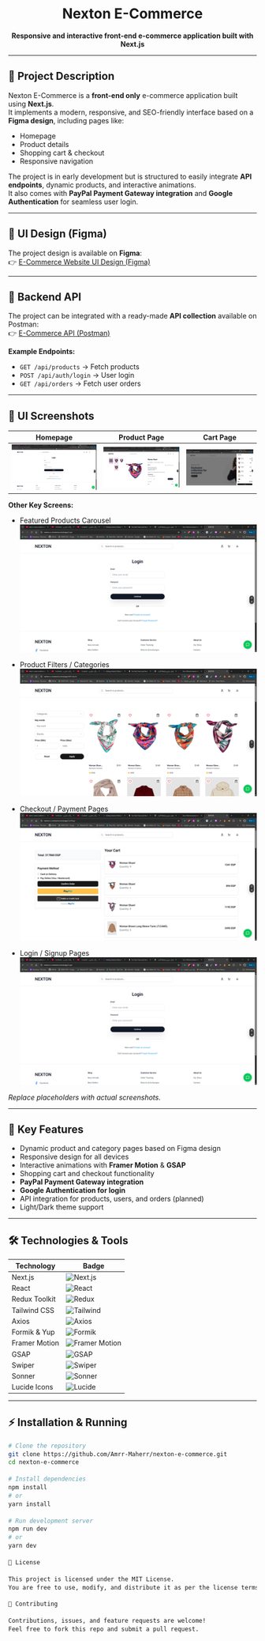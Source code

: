 <h1 align="center">Nexton E-Commerce</h1>

<p align="center">
  <strong>Responsive and interactive front-end e-commerce application built with Next.js</strong>
</p>

---

## 📖 Project Description
Nexton E-Commerce is a **front-end only** e-commerce application built using **Next.js**.  
It implements a modern, responsive, and SEO-friendly interface based on a **Figma design**, including pages like:

- Homepage  
- Product details  
- Shopping cart & checkout  
- Responsive navigation  

The project is in early development but is structured to easily integrate **API endpoints**, dynamic products, and interactive animations.  
It also comes with **PayPal Payment Gateway integration** and **Google Authentication** for seamless user login.

---

## 🎨 UI Design (Figma)
The project design is available on **Figma**:  
👉 [E-Commerce Website UI Design (Figma)](https://www.figma.com/design/tmmN2Bm8D2LTxNjvT2NV9G/Ecommerce-Website-UI-Design--Community-?node-id=269-2270&t=kbMN0IpukTxiIQNZ-1)

---

## 🔌 Backend API
The project can be integrated with a ready-made **API collection** available on Postman:  
👉 [E-Commerce API (Postman)](https://web.postman.co/workspace/My-Workspace~72a3f871-08ce-41ce-8b54-b56569ea39d1/collection/39138259-2c8f0c22-98de-4fd0-b2df-2da81c11f634?action=share&source=copy-link&creator=39138259)

**Example Endpoints:**
- `GET /api/products` → Fetch products  
- `POST /api/auth/login` → User login  
- `GET /api/orders` → Fetch user orders  

---

## 🎨 UI Screenshots

| Homepage | Product Page | Cart Page |
|----------|-------------|-----------|
| ![Homepage](./public/ScreenShots/Login.png) | ![Product](./public/ScreenShots/Product.png) | ![Cart](./public/ScreenShots/Cart.png) |

**Other Key Screens:**  

- Featured Products Carousel  
  ![Featured](./public/ScreenShots/Login.png)  

- Product Filters / Categories  
  ![Filters](./public/ScreenShots/Filters.png)  

- Checkout / Payment Pages  
  ![Checkout](./public/ScreenShots/Checkout.png)  

- Login / Signup Pages  
  ![Login](./public/ScreenShots/Login.png)  

*Replace placeholders with actual screenshots.*

---

## 🚀 Key Features

- Dynamic product and category pages based on Figma design  
- Responsive design for all devices  
- Interactive animations with **Framer Motion** & **GSAP**  
- Shopping cart and checkout functionality  
- **PayPal Payment Gateway integration**  
- **Google Authentication for login**  
- API integration for products, users, and orders (planned)  
- Light/Dark theme support  

---

## 🛠 Technologies & Tools

| Technology | Badge |
|------------|-------|
| Next.js | ![Next.js](https://img.shields.io/badge/Next.js-black?style=for-the-badge&logo=nextdotjs&logoColor=white) |
| React | ![React](https://img.shields.io/badge/React-20232A?style=for-the-badge&logo=react&logoColor=61DAFB) |
| Redux Toolkit | ![Redux](https://img.shields.io/badge/Redux-593D88?style=for-the-badge&logo=redux&logoColor=white) |
| Tailwind CSS | ![Tailwind](https://img.shields.io/badge/TailwindCSS-06B6D4?style=for-the-badge&logo=tailwind-css&logoColor=white) |
| Axios | ![Axios](https://img.shields.io/badge/Axios-5A29E4?style=for-the-badge&logo=axios&logoColor=white) |
| Formik & Yup | ![Formik](https://img.shields.io/badge/Formik-11AAFF?style=for-the-badge&logo=formik&logoColor=white) |
| Framer Motion | ![Framer Motion](https://img.shields.io/badge/Framer%20Motion-0055FF?style=for-the-badge&logo=framer&logoColor=white) |
| GSAP | ![GSAP](https://img.shields.io/badge/GSAP-88CE02?style=for-the-badge&logo=greensock&logoColor=white) |
| Swiper | ![Swiper](https://img.shields.io/badge/Swiper-007AFF?style=for-the-badge&logo=swiper&logoColor=white) |
| Sonner | ![Sonner](https://img.shields.io/badge/Sonner-FF6600?style=for-the-badge) |
| Lucide Icons | ![Lucide](https://img.shields.io/badge/Lucide-000000?style=for-the-badge&logo=icons8&logoColor=white) |

---

## ⚡ Installation & Running

```bash
# Clone the repository
git clone https://github.com/Amrr-Maherr/nexton-e-commerce.git
cd nexton-e-commerce

# Install dependencies
npm install
# or
yarn install

# Run development server
npm run dev
# or
yarn dev

📜 License

This project is licensed under the MIT License.
You are free to use, modify, and distribute it as per the license terms.

🤝 Contributing

Contributions, issues, and feature requests are welcome!
Feel free to fork this repo and submit a pull request.